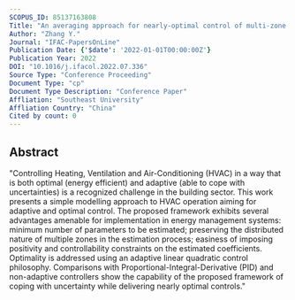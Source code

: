 ```yaml
---
SCOPUS_ID: 85137163808
Title: "An averaging approach for nearly-optimal control of multi-zone buildings"
Author: "Zhang Y."
Journal: "IFAC-PapersOnLine"
Publication Date: {'$date': '2022-01-01T00:00:00Z'}
Publication Year: 2022
DOI: "10.1016/j.ifacol.2022.07.336"
Source Type: "Conference Proceeding"
Document Type: "cp"
Document Type Description: "Conference Paper"
Affliation: "Southeast University"
Affliation Country: "China"
Cited by count: 0
---
```


## Abstract
"Controlling Heating, Ventilation and Air-Conditioning (HVAC) in a way that is both optimal (energy efficient) and adaptive (able to cope with uncertainties) is a recognized challenge in the building sector. This work presents a simple modelling approach to HVAC operation aiming for adaptive and optimal control. The proposed framework exhibits several advantages amenable for implementation in energy management systems: minimum number of parameters to be estimated; preserving the distributed nature of multiple zones in the estimation process; easiness of imposing positivity and controllability constraints on the estimated coefficients. Optimality is addressed using an adaptive linear quadratic control philosophy. Comparisons with Proportional-Integral-Derivative (PID) and non-adaptive controllers show the capability of the proposed framework of coping with uncertainty while delivering nearly optimal controls."
